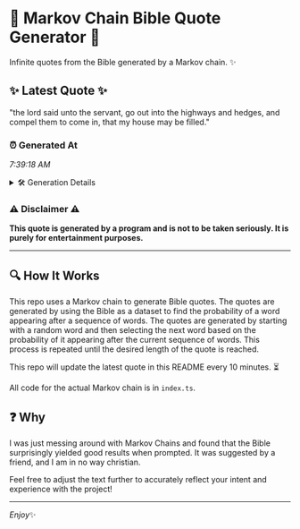 # 📖 Markov Chain Bible Quote Generator 📖

Infinite quotes from the Bible generated by a Markov chain. ✨

## ✨ Latest Quote ✨
"the lord said unto the servant, go out into the highways and hedges, and compel them to come in, that my house may be filled."

### ⏰ Generated At
*7:39:18 AM*

<details>
    <summary>🛠️ Generation Details</summary>
    <p>
        <strong>🌱 Seed:</strong> the<br>
        <strong>🔄 Iterations:</strong> 24<br>
        <strong>📜 Context History:</strong><br>[ the ]: lord<br>[ the, lord ]: said<br>[ the, lord, said ]: unto<br>[ the, lord, said, unto ]: the<br>[ the, lord, said, unto, the ]: servant,<br>[ the, lord, said, unto, the, servant, ]: go<br>[ lord, said, unto, the, servant,, go ]: out<br>[ said, unto, the, servant,, go, out ]: into<br>[ unto, the, servant,, go, out, into ]: the<br>[ the, servant,, go, out, into, the ]: highways<br>[ servant,, go, out, into, the, highways ]: and<br>[ go, out, into, the, highways, and ]: hedges,<br>[ out, into, the, highways, and, hedges, ]: and<br>[ into, the, highways, and, hedges,, and ]: compel<br>[ the, highways, and, hedges,, and, compel ]: them<br>[ highways, and, hedges,, and, compel, them ]: to<br>[ and, hedges,, and, compel, them, to ]: come<br>[ hedges,, and, compel, them, to, come ]: in,<br>[ and, compel, them, to, come, in, ]: that<br>[ compel, them, to, come, in,, that ]: my<br>[ them, to, come, in,, that, my ]: house<br>[ to, come, in,, that, my, house ]: may<br>[ come, in,, that, my, house, may ]: be<br>[ in,, that, my, house, may, be ]: filled.<br>
    </p>
</details>

### ⚠️ Disclaimer ⚠️
**This quote is generated by a program and is not to be taken seriously. It is purely for entertainment purposes.**

---

## 🔍 How It Works

This repo uses a Markov chain to generate Bible quotes. The quotes are generated by using the Bible as a dataset to find the probability of a word appearing after a sequence of words. The quotes are generated by starting with a random word and then selecting the next word based on the probability of it appearing after the current sequence of words. This process is repeated until the desired length of the quote is reached.

This repo will update the latest quote in this README every 10 minutes. ⏳

All code for the actual Markov chain is in `index.ts`.

## ❓ Why

I was just messing around with Markov Chains and found that the Bible surprisingly yielded good results when prompted. 
It was suggested by a friend, and I am in no way christian.

Feel free to adjust the text further to accurately reflect your intent and experience with the project!

---

*Enjoy*✨
